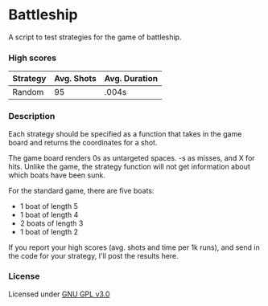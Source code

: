 Battleship
===========
A script to test strategies for the game of battleship.


### High scores

Strategy | Avg. Shots | Avg. Duration
---------|------------|---------------
Random | 95 | .004s


### Description

Each strategy should be specified as a function that takes
in the game board and returns the coordinates for a shot.

The game board renders 0s as untargeted spaces. -s as misses,
and X for hits. Unlike the game, the strategy function will not 
get information about which boats have been sunk.

For the standard game, there are five boats:
- 1 boat of length 5
- 1 boat of length 4
- 2 boats of length 3
- 1 boat of length 2

If you report your high scores (avg. shots and time per 1k runs),
and send in the code for your strategy, I'll post the results here.

### License
Licensed under [GNU GPL v3.0](./license.txt)
